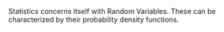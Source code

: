 Statistics concerns itself with Random Variables. 
These can be characterized by their probability density functions. 
